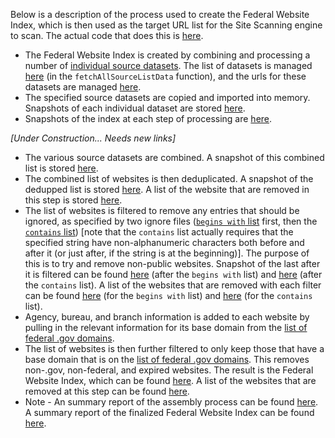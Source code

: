 Below is a description of the process used to create the Federal Website Index, which is then used as the target URL list for the Site Scanning engine to scan. The actual code that does this is [here](https://github.com/GSA/federal-website-index/blob/main/builder/src/main.ts).   

* The Federal Website Index is created by combining and processing a number of [individual source datasets](https://github.com/GSA/federal-website-index/tree/main/data/source-descriptions#readme).  The list of datasets is managed [here](https://github.com/GSA/federal-website-index/blob/main/builder/src/main.ts#L50-L77) (in the `fetchAllSourceListData` function), and the urls for these datasets are managed [here](https://github.com/GSA/federal-website-index/blob/main/builder/src/config/source-list.config.ts).  
* The specified source datasets are copied and imported into memory.  Snapshots of each individual dataset are stored [here](https://github.com/GSA/federal-website-index/tree/main/data/source-list-snapshots).
* Snapshots of the index at each step of processing are [here](https://github.com/GSA/federal-website-index/tree/main/data/process-snapshots).  
  
  
_[Under Construction... Needs new links]_

* The various source datasets are combined.  A snapshot of this combined list is stored [here](https://github.com/GSA/federal-website-index/blob/main/data/snapshots/combined.csv).  
* The combined list of websites is then deduplicated.  A snapshot of the dedupped list is stored [here](https://github.com/GSA/federal-website-index/blob/main/data/snapshots/combined-dedup.csv).  A list of the website that are removed in this step is stored [here](https://github.com/GSA/federal-website-index/blob/main/data/snapshots/dedup-removed.csv).
* The list of websites is filtered to remove any entries that should be ignored, as specified by two ignore files ([`begins with` list](https://github.com/GSA/federal-website-index/blob/main/criteria/ignore-list-begins.csv) first, then the [`contains` list](https://github.com/GSA/federal-website-index/blob/main/criteria/ignore-list-contains.csv)) [note that the `contains` list actually requires that the specified string have non-alphanumeric characters both before and after it (or just after, if the string is at the beginning)]. The purpose of this is to try and remove non-public websites. Snapshot of the last after it is filtered can be found [here](https://github.com/GSA/federal-website-index/blob/main/data/snapshots/remove-ignore-begins.csv) (after the `begins with` list) and [here](https://github.com/GSA/federal-website-index/blob/main/data/snapshots/remove-ignore-contains.csv) (after the `contains` list). A list of the websites that are removed with each filter can be found [here](https://github.com/GSA/federal-website-index/blob/main/data/snapshots/ignored-removed-begins.csv) (for the `begins with` list) and [here](https://github.com/GSA/federal-website-index/blob/main/data/snapshots/ignored-removed-contains.csv) (for the `contains` list).
* Agency, bureau, and branch information is added to each website by pulling in the relevant information for its base domain from the [list of federal .gov domains](https://github.com/GSA/federal-website-index/blob/main/source-data/dotgov-registry-federal.md).
* The list of websites is then further filtered to only keep those that have a base domain that is on the [list of federal .gov domains](https://github.com/GSA/federal-website-index/blob/main/data/source-descriptions/dotgov-registry-federal.md).  This removes non-.gov, non-federal, and expired websites. The result is the Federal Website Index, which can be found [here](https://raw.githubusercontent.com/GSA/federal-website-index/main/data/site-scanning-target-url-list.csv).  A list of the websites that are removed at this step can be found [here](https://github.com/GSA/federal-website-index/blob/main/data/snapshots/nonfederal-removed.csv).  
* Note - An summary report of the assembly process can be found [here](https://github.com/GSA/federal-website-index/blob/main/data/site-scanning-target-url-list-analysis.csv).  A summary report of the finalized Federal Website Index can be found [here](https://github.com/GSA/site-scanning-analysis/blob/main/reports/target-url-list.csv).


